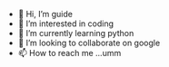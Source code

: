- 👋 Hi, I’m guide
- 👀 I’m interested in coding
- 🌱 I’m currently learning python
- 💞️ I’m looking to collaborate on google
- 📫 How to reach me ...umm

<!---
guide1978/guide1978 is a ✨ special ✨ repository because its `README.md` (this file) appears on your GitHub profile.
You can click the Preview link to take a look at your changes.
--->

